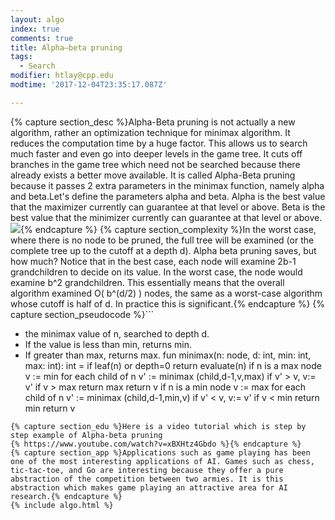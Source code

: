 ```yaml
---
layout: algo
index: true
comments: true
title: Alpha–beta pruning
tags:
  - Search
modifier: htlay@cpp.edu
modtime: '2017-12-04T23:35:17.087Z'

---
```

{% capture section_desc %}Alpha-Beta pruning is not actually a new algorithm, rather an optimization technique for minimax algorithm. It reduces the computation time by a huge factor. This allows us to search much faster and even go into deeper levels in the game tree. It cuts off branches in the game tree which need not be searched because there already exists a better move available. It is called Alpha-Beta pruning because it passes 2 extra parameters in the minimax function, namely alpha and beta.Let's define the parameters alpha and beta.
Alpha is the best value that the maximizer currently can guarantee at that level or above.
Beta is the best value that the minimizer currently can guarantee at that level or above.
![](http://cdncontribute.geeksforgeeks.org/wp-content/uploads/GeeksForGeeks-Alpha-Beta-Pruning.png){% endcapture %}
{% capture section_complexity %}In the worst case, where there is no node to be pruned, the full tree will be examined (or the complete tree up to the cutoff at a depth d). Alpha beta pruning saves, but how much? Notice that in the best case, each node will examine 2b-1 grandchildren to decide on its value. In the worst case, the node would examine b^2 grandchildren. This essentially means that the overall algorithm examined O( b^(d/2) ) nodes, the same as a worst-case algorithm whose cutoff is half of d. In practice this is significant.{% endcapture %}
{% capture section_pseudocode %}```
* the minimax value of n, searched to depth d.
* If the value is less than min, returns min.
* If greater than max, returns max. 
 fun minimax(n: node, d: int, min: int, max: int): int =
   if leaf(n) or depth=0 return evaluate(n)
   if n is a max node
      v := min
      for each child of n
         v' := minimax (child,d-1,v,max)
         if v' > v, v:= v'
         if v > max return max
      return v
   if n is a min node
      v := max
      for each child of n
         v' := minimax (child,d-1,min,v)
         if v' < v, v:= v'
         if v < min return min
      return v
```{% endcapture %}
{% capture section_edu %}Here is a video tutorial which is step by step example of Alpha-beta pruning
{% https://www.youtube.com/watch?v=xBXHtz4Gbdo %}{% endcapture %}
{% capture section_app %}Applications such as game playing has been one of the most interesting applications of AI. Games such as chess, tic-tac-toe, and Go are interesting because they offer a pure abstraction of the competition between two armies. It is this abstraction which makes game playing an attractive area for AI research.{% endcapture %}
{% include algo.html %}